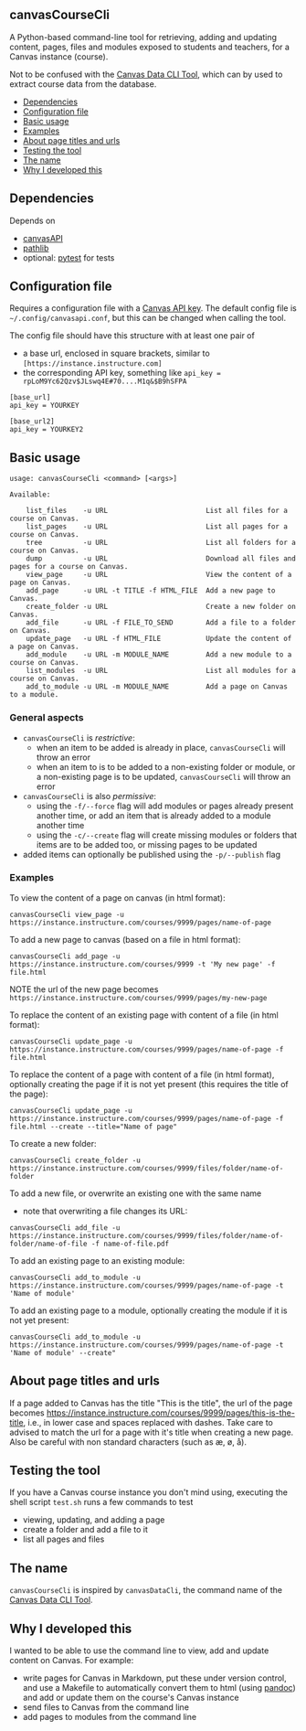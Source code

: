 canvasCourseCli
--------

A Python-based command-line tool for retrieving, adding and updating
content, pages, files and modules exposed to students and teachers,
for a Canvas instance (course).

Not to be confused with the [Canvas Data CLI Tool](https://community.canvaslms.com/docs/DOC-6600-how-to-use-the-canvas-data-cli-tool#jive_content_id_Overview), which can by used to extract course data from the database.

 * [Dependencies](#Dependencies)
 * [Configuration file](#configuration-file)
 * [Basic usage](#basic-usage)
 * [Examples](#examples)
 * [About page titles and urls](#about-page-titles-and-urls)
 * [Testing the tool](#testing-the-tool)
 * [The name](#the-name)
 * [Why I developed this](#why-i-developed-this)

## Dependencies

Depends on
* [canvasAPI](https://canvasapi.readthedocs.io/en/latest/)
* [pathlib](https://pypi.org/project/pathlib/)
* optional: [pytest](https://docs.pytest.org/en/latest/) for tests

## Configuration file

Requires a configuration file with a [Canvas API key](https://community.canvaslms.com/docs/DOC-14409-4214861717). The default config file is `~/.config/canvasapi.conf`, but this can be changed when calling the tool.

The config file should have this structure with at least one pair of
* a base url, enclosed in square brackets, similar to `[https://instance.instructure.com]`
* the corresponding API key, something like `api_key = rpLoM9Yc62Qzv$JLswq4E#70....M1q&$B9hSFPA`


```
[base_url]
api_key = YOURKEY

[base_url2]
api_key = YOURKEY2
```

## Basic usage

```
usage: canvasCourseCli <command> [<args>]

Available:

    list_files    -u URL                        List all files for a course on Canvas.
    list_pages    -u URL                        List all pages for a course on Canvas.
    tree          -u URL                        List all folders for a course on Canvas.
    dump          -u URL                        Download all files and pages for a course on Canvas.
    view_page     -u URL                        View the content of a page on Canvas.
    add_page      -u URL -t TITLE -f HTML_FILE  Add a new page to Canvas.
    create_folder -u URL                        Create a new folder on Canvas.
    add_file      -u URL -f FILE_TO_SEND        Add a file to a folder on Canvas.
    update_page   -u URL -f HTML_FILE           Update the content of a page on Canvas.
    add_module    -u URL -m MODULE_NAME         Add a new module to a course on Canvas.
    list_modules  -u URL                        List all modules for a course on Canvas.
    add_to_module -u URL -m MODULE_NAME         Add a page on Canvas to a module.
```

### General aspects

* `canvasCourseCli` is _restrictive_:
  - when an item to be added is already in place,
    `canvasCourseCli` will throw an error
  - when an item to is to be added to a non-existing folder or module,
    or a non-existing page is to be updated,
    `canvasCourseCli` will throw an error
* `canvasCourseCli` is also _permissive_:
  - using the `-f/--force` flag will add modules or pages already present another time,
    or add an item that is already added to a module another time
  - using the `-c/--create` flag will create missing modules or folders
    that items are to be added too, or missing pages to be updated
* added items can optionally be published using the `-p/--publish` flag

### Examples

To view the content of a page on canvas (in html format):

```
canvasCourseCli view_page -u https://instance.instructure.com/courses/9999/pages/name-of-page
```

To add a new page to canvas (based on a file in html format):

```
canvasCourseCli add_page -u https://instance.instructure.com/courses/9999 -t 'My new page' -f file.html
```
NOTE the url of the new page becomes `https://instance.instructure.com/courses/9999/pages/my-new-page`

To replace the content of an existing page with content of a file (in html format):
```
canvasCourseCli update_page -u https://instance.instructure.com/courses/9999/pages/name-of-page -f file.html
```

To replace the content of a page with content of a file (in html format),
optionally creating the page if it is not yet present (this requires the title of the page):
```
canvasCourseCli update_page -u https://instance.instructure.com/courses/9999/pages/name-of-page -f file.html --create --title="Name of page"
```

To create a new folder:
```
canvasCourseCli create_folder -u https://instance.instructure.com/courses/9999/files/folder/name-of-folder
```

To add a new file, or overwrite an existing one with the same name
- note that overwriting a file changes its URL:
```
canvasCourseCli add_file -u https://instance.instructure.com/courses/9999/files/folder/name-of-folder/name-of-file -f name-of-file.pdf
```

To add an existing page to an existing module:
```
canvasCourseCli add_to_module -u https://instance.instructure.com/courses/9999/pages/name-of-page -t 'Name of module'
```

To add an existing page to a module, optionally creating the module if it is not yet present:
```
canvasCourseCli add_to_module -u https://instance.instructure.com/courses/9999/pages/name-of-page -t 'Name of module' --create"
```

## About page titles and urls

If a page added to Canvas has the title "This is the title",
the url of the page becomes https://instance.instructure.com/courses/9999/pages/this-is-the-title, i.e., in lower case and spaces replaced with dashes.
Take care to advised to match the url for a page with it's title when creating a new page.
Also be careful with non standard characters (such as æ, ø, å).

## Testing the tool

If you have a Canvas course instance you don't mind using, executing the shell script `test.sh` runs a few commands to test
- viewing, updating, and adding a page
- create a folder and add a file to it
- list all pages and files

## The name

`canvasCourseCli` is inspired by `canvasDataCli`, the command name of the [Canvas Data CLI Tool](https://community.canvaslms.com/docs/DOC-6600-how-to-use-the-canvas-data-cli-tool#jive_content_id_Overview).

## Why I developed this

I wanted to be able to use the command line to view, add and update content on Canvas. For example:
* write pages for Canvas in Markdown, put these under version control, and use a Makefile to automatically convert them to html (using [pandoc](https://pandoc.org)) and add or update them on the course's Canvas instance
* send files to Canvas from the command line
* add pages to modules from the command line
